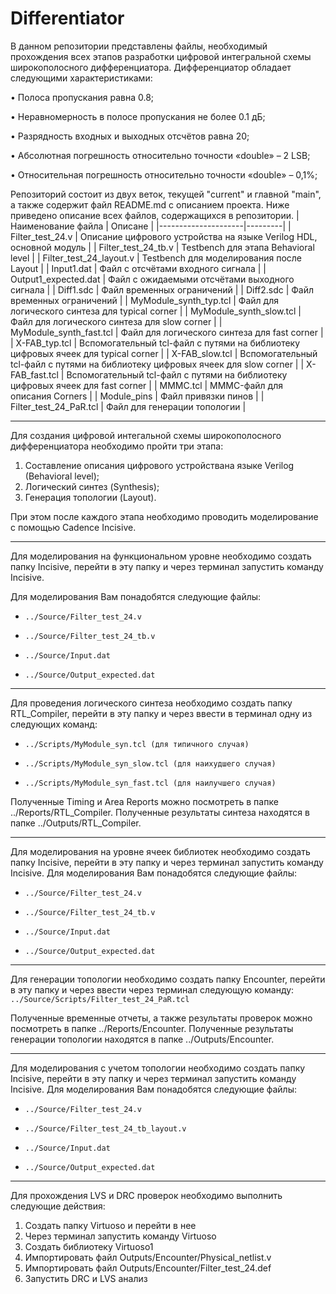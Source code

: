 # Differentiator
В данном репозитории представлены файлы, необходимый прохождения всех этапов разработки цифровой интегральной схемы широкополосного дифференциатора. 
Дифференциатор обладает следующими характеристиками:

•	Полоса пропускания равна 0.8;

•	Неравномерность в полосе пропускания не более 0.1 дБ;

•	Разрядность входных и выходных отсчётов равна 20;

•	Абсолютная погрешность относительно точности «double» – 2 LSB;

•	Относительная погрешность относительно точности «double» – 0,1%;

Репозиторий состоит из двух веток, текущей "current" и главной "main", а также содержит файл README.md c описанием проекта.
Ниже приведено описание всех файлов, содержащихся в репозитории.
| Наименование файла	| Описане |
|---------------------|---------|
| Filter_test_24.v | Описание цифрового устройства на языке Verilog HDL, основной модуль |
| Filter_test_24_tb.v | Testbench для этапа Behavioral level |
| Filter_test_24_layout.v	| Testbench для моделирования после Layout |
| Input1.dat | Файл с отсчётами входного сигнала |
| Output1_expected.dat	| Файл с ожидаемыми отсчётами выходного сигнала |
| Diff1.sdc	| Файл временных ограничений |
| Diff2.sdc	| Файл временных ограничений |
| MyModule_synth_typ.tcl	| Файл для логического синтеза для typical corner |
| MyModule_synth_slow.tcl	| Файл для логического синтеза для slow corner |
| MyModule_synth_fast.tcl	| Файл для логического синтеза для fast corner |
| X-FAB_typ.tcl	| Вспомогательный tcl-файл с путями на библиотеку цифровых ячеек для typical corner |
| X-FAB_slow.tcl	| Вспомогательный tcl-файл с путями на библиотеку цифровых ячеек для slow corner |
| X-FAB_fast.tcl	| Вспомогательный tcl-файл с путями на библиотеку цифровых ячеек для fast corner |
| MMMC.tcl	| MMMC-файл для описания Corners |
| Module_pins	| Файл привязки пинов |
| Filter_test_24_PaR.tcl	| Файл для генерации топологии |

_________
Для создания цифровой интегальной схемы широкополосного дифференциатора необходимо пройти три этапа:
1)	Составление описания цифрового устройствана языке Verilog (Behavioral level);
2)	Логический синтез (Synthesis);
3)	Генерация топологии (Layout).

При этом после каждого этапа необходимо проводить моделирование с помощью Cadence Incisive.

___________
Для моделирования на функциональном уровне необходимо создать папку Incisive, перейти в эту папку и через терминал запустить команду Incisive.

Для моделирования Вам понадобятся следующие файлы:

*	`../Source/Filter_test_24.v`

*	`../Source/Filter_test_24_tb.v`

*	`../Source/Input.dat`

*	`../Source/Output_expected.dat`

___________
Для проведения логического синтеза необходимо создать папку RTL_Compiler, перейти в эту папку и через ввести в терминал одну из следующих команд:

* 	`../Scripts/MyModule_syn.tcl (для типичного случая)`

* 	`../Scripts/MyModule_syn_slow.tcl (для наихудшего случая)`

* 	`../Scripts/MyModule_syn_fast.tcl (для наилучшего случая)` 

Полученные Timing и Area Reports можно посмотреть в папке ../Reports/RTL_Compiler.
Полученные результаты синтеза находятся в папке ../Outputs/RTL_Compiler.

____________
Для моделирования на уровне ячеек библиотек необходимо создать папку Incisive, перейти в эту папку и через терминал запустить команду Incisive.
Для моделирования Вам понадобятся следующие файлы:

*	 `../Source/Filter_test_24.v`

*	 `../Source/Filter_test_24_tb.v`

*	 `../Source/Input.dat`

*	 `../Source/Output_expected.dat`

______________
Для генерации топологии необходимо создать папку Encounter, перейти в эту папку и через ввести через терминал следующую команду:
`../Source/Scripts/Filter_test_24_PaR.tcl`

Полученные временные отчеты, а также результаты проверок можно посмотреть в папке ../Reports/Encounter.
Полученные результаты генерации топологии находятся в папке ../Outputs/Encounter.

__________________
Для моделирования с учетом топологии необходимо создать папку Incisive, перейти в эту папку и через терминал запустить команду Incisive.
Для моделирования Вам понадобятся следующие файлы:

*	 `../Source/Filter_test_24.v`

*	 `../Source/Filter_test_24_tb_layout.v`

*	 `../Source/Input.dat`

*	 `../Source/Output_expected.dat`
___________
Для прохождения LVS и DRC проверок необходимо выполнить следующие действия:
1) Создать папку Virtuoso и перейти в нее
2) Через терминал запустить команду Virtuoso
3) Создать библиотеку Virtuoso1
4) Импортировать файл Outputs/Encounter/Physical_netlist.v
5) Импортировать файл Outputs/Encounter/Filter_test_24.def
6) Запустить DRC и LVS анализ
